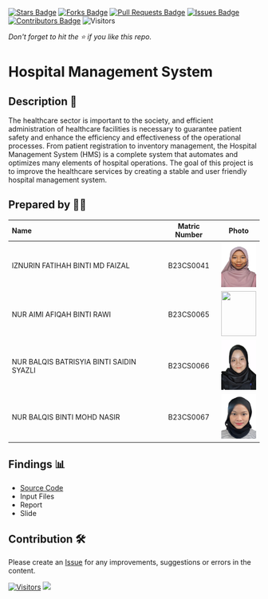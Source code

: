 [![Stars Badge](https://img.shields.io/github/stars/jjn7702/SECJ2154-OOP)](https://github.com/jjn7702/SECJ2154-OOP/Submission/Sample/stargazers)
[![Forks Badge](https://img.shields.io/github/forks/jjn7702/SECJ2154-OOP)](https://github.com/jjn7702/SECJ2154-OOP/Submission/Sample/network/members)
[![Pull Requests Badge](https://img.shields.io/github/issues-pr/jjn7702/SECJ2154-OOP)](https://github.com/jjn7702/SECJ2154-OOP/Submission/Sample/pulls)
[![Issues Badge](https://img.shields.io/github/issues/jjn7702/SECJ2154-OOP)](https://github.com/jjn7702/SECJ2154-OOP/Submission/Sample/issues)
[![Contributors Badge](https://img.shields.io/github/contributors/jjn7702/SECJ2154-OOP?color=2b9348)](https://github.com/jjn7702/SECJ2154-OOP/Submission/Sample/graphs/contributors)
![Visitors](https://api.visitorbadge.io/api/visitors?path=https%3A%2F%2Fgithub.com%2Fjjn7702%2FSECJ2154-OOP%2FSubmission%2FSample&labelColor=%23d9e3f0&countColor=%23697689&style=flat)

_Don't forget to hit the :star: if you like this repo._

# Hospital Management System

## Description 📝

The healthcare sector is important to the society, and efficient administration of healthcare facilities is necessary to guarantee patient safety and enhance the efficiency and effectiveness of the operational processes. From patient registration to inventory management, the Hospital Management System (HMS) is a complete system that automates and optimizes many elements of hospital operations. The goal of this project is to improve the healthcare services by creating a stable and user friendly hospital management system.

## Prepared by 🧑‍💻

| Name                                     | Matric Number | Photo                                                         |
| :--------------------------------------- | :-------------: | :------------------------------------------------------------: |
| IZNURIN FATIHAH BINTI MD FAIZAL          | B23CS0041        | <img src="images/GROUP 9 - IZNURIN FATIHAH.jpg" width=70px, height=90px>     |
| NUR AIMI AFIQAH BINTI RAWI               | B23CS0065        | <img src="images/GROUP9_AIMI AFIQAH " width=70px, height=90px>       |
| NUR BALQIS BATRISYIA BINTI SAIDIN SYAZLI | B23CS0066        | <img src="images/GROUP 9 - NUR BALQIS BATRISYIA.jpg" width=70px, height=100px>           |
| NUR BALQIS BINTI MOHD NASIR              | B23CS0067        |<img src="images/GROUP9 - NUR BALQIS.jpeg" width=70px, height=90px>         |


## Findings 📊

- [Source Code]([../Submission/sec01_perdana/Group9/Source%20code)
- Input Files
- Report
- Slide

## Contribution 🛠️
Please create an [Issue](https://github.com/jjn7702/SECJ2154-OOP/issues) for any improvements, suggestions or errors in the content.

[![Visitors](https://api.visitorbadge.io/api/visitors?path=https%3A%2F%2Fgithub.com%2Fjjn7702&labelColor=%23697689&countColor=%23555555&style=plastic)](https://visitorbadge.io/status?path=https%3A%2F%2Fgithub.com%2Fjjn7702)
![](https://hit.yhype.me/github/profile?user_id=81284918)
